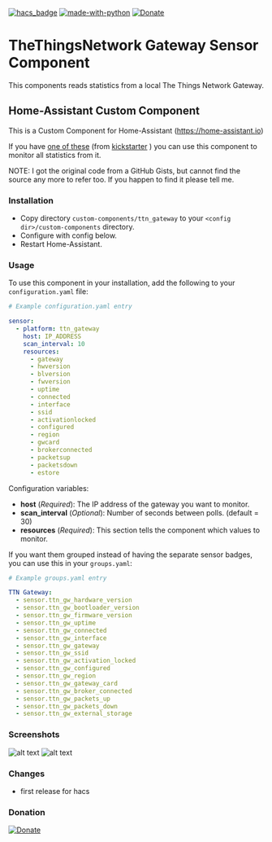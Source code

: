 [![hacs_badge](https://img.shields.io/badge/HACS-Custom-orange.svg)](https://github.com/custom-components/hacs)  [![made-with-python](https://img.shields.io/badge/Made%20with-Python-1f425f.svg)](https://www.python.org/) [![Donate](https://img.shields.io/badge/Donate-PayPal-green.svg)](https://www.paypal.me/cyberjunkynl/)

# TheThingsNetwork Gateway Sensor Component
This components reads statistics from a local The Things Network Gateway.

## Home-Assistant Custom Component
This is a Custom Component for Home-Assistant (https://home-assistant.io)

If you have [one of these](https://www.thethingsnetwork.org/docs/gateways/gateway/) (from [kickstarter](https://www.kickstarter.com/projects/419277966/the-things-network) ) you can use this component to monitor all statistics from it.

NOTE: I got the original code from a GitHub Gists, but cannot find the source any more to refer too.
If you happen to find it please tell me.

### Installation

- Copy directory `custom-components/ttn_gateway` to your `<config dir>/custom-components` directory.
- Configure with config below.
- Restart Home-Assistant.

### Usage
To use this component in your installation, add the following to your `configuration.yaml` file:

```yaml
# Example configuration.yaml entry

sensor:
  - platform: ttn_gateway
    host: IP_ADDRESS
    scan_interval: 10
    resources:
      - gateway
      - hwversion
      - blversion
      - fwversion
      - uptime
      - connected
      - interface
      - ssid
      - activationlocked
      - configured
      - region
      - gwcard
      - brokerconnected
      - packetsup
      - packetsdown
      - estore
```

Configuration variables:

- **host** (*Required*): The IP address of the gateway you want to monitor.
- **scan_interval** (*Optional*): Number of seconds between polls. (default = 30)
- **resources** (*Required*): This section tells the component which values to monitor.

If you want them grouped instead of having the separate sensor badges, you can use this in your `groups.yaml`:

```yaml
# Example groups.yaml entry

TTN Gateway:
  - sensor.ttn_gw_hardware_version
  - sensor.ttn_gw_bootloader_version
  - sensor.ttn_gw_firmware_version
  - sensor.ttn_gw_uptime
  - sensor.ttn_gw_connected
  - sensor.ttn_gw_interface
  - sensor.ttn_gw_gateway
  - sensor.ttn_gw_ssid
  - sensor.ttn_gw_activation_locked
  - sensor.ttn_gw_configured
  - sensor.ttn_gw_region
  - sensor.ttn_gw_gateway_card
  - sensor.ttn_gw_broker_connected
  - sensor.ttn_gw_packets_up
  - sensor.ttn_gw_packets_down
  - sensor.ttn_gw_external_storage
```

### Screenshots

![alt text](https://github.com/cyberjunky/home-assistant-toon_boilerstatus/blob/master/screenshots/ttn-gw-badges.png?raw=true "Screenshot TTN Gateway Badges")
![alt text](https://github.com/cyberjunky/home-assistant-toon_boilerstatus/blob/master/screenshots/ttn-gw-status.png?raw=true "Screenshot TTN Gateway Status")

### Changes
* first release for hacs

### Donation
[![Donate](https://img.shields.io/badge/Donate-PayPal-green.svg)](https://www.paypal.me/cyberjunkynl/)
